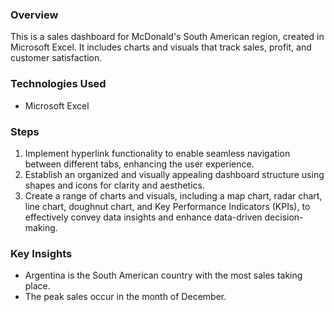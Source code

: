 ### Overview
This is a sales dashboard for McDonald's South American region, created in Microsoft Excel. It includes charts and visuals that track sales, profit, and customer satisfaction.

### Technologies Used
- Microsoft Excel

### Steps
1. Implement hyperlink functionality to enable seamless navigation between different tabs, enhancing the user experience.
2. Establish an organized and visually appealing dashboard structure using shapes and icons for clarity and aesthetics.
3. Create a range of charts and visuals, including a map chart, radar chart, line chart, doughnut chart, and Key Performance Indicators (KPIs), to effectively convey data insights and enhance data-driven decision-making.

### Key Insights
- Argentina is the South American country with the most sales taking place.
- The peak sales occur in the month of December.
